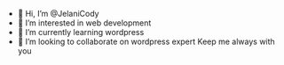 - 👋 Hi, I’m @JelaniCody
- 👀 I’m interested in web development
- 🌱 I’m currently learning wordpress
- 💞️ I’m looking to collaborate on wordpress expert
   Keep me always with you

<!---
JelaniCody/JelaniCody is a ✨ special ✨ repository because its `README.md` (this file) appears on your GitHub profile.
You can click the Preview link to take a look at your changes.
--->
